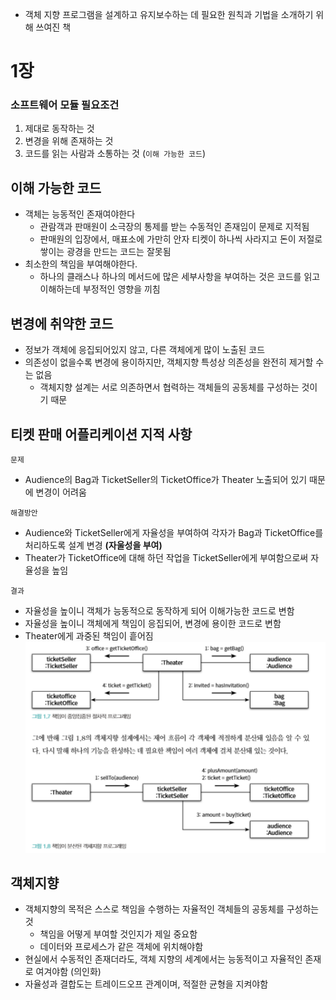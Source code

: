 - 객체 지향 프로그램을 설계하고 유지보수하는 데 필요한 원칙과 기법을 소개하기 위해 쓰여진 책

# 1장

### 소프트웨어 모듈 필요조건

1. 제대로 동작하는 것
2. 변경을 위해 존재하는 것
3. 코드를 읽는 사람과 소통하는 것 (`이해 가능한 코드`)

## 이해 가능한 코드

- 객체는 능동적인 존재여야한다
  - 관람객과 판매원이 소극장의 통제를 받는 수동적인 존재임이 문제로 지적됨
  - 판매원의 입장에서, 매표소에 가만히 안자 티켓이 하나씩 사라지고 돈이 저절로 쌓이는 광경을 만드는 코드는 잘못됨
- 최소한의 책임을 부여해야한다.
  - 하나의 클래스나 하나의 메서드에 많은 세부사항을 부여하는 것은 코드를 읽고 이해하는데 부정적인 영향을 끼침

## 변경에 취약한 코드

- 정보가 객체에 응집되어있지 않고, 다른 객체에게 많이 노출된 코드
- 의존성이 없을수록 변경에 용이하지만, 객체지향 특성상 의존성을 완전히 제거할 수는 없음
  - 객체지향 설계는 서로 의존하면서 협력하는 객체들의 공동체를 구성하는 것이기 때문

## 티켓 판매 어플리케이션 지적 사항

`문제`

- Audience의 Bag과 TicketSeller의 TicketOffice가 Theater 노출되어 있기 때문에 변경이 어려움

`해결방안`

- Audience와 TicketSeller에게 자율성을 부여하여 각자가 Bag과 TicketOffice를 처리하도록 설계 변경 **(자울성을 부여)**
- Theater가 TicketOffice에 대해 하던 작업을 TicketSeller에게 부여함으로써 자율성을 높임

`결과`

- 자율성을 높이니 객체가 능동적으로 동작하게 되어 이해가능한 코드로 변함
- 자율성을 높이니 객체에게 책임이 응집되어, 변경에 용이한 코드로 변함
- Theater에게 과중된 책임이 흩어짐
  ![책임의 변환 다이어그램](./images/LujaeC-image1.png)

## 객체지향

- 객체지향의 목적은 스스로 책임을 수행하는 자율적인 객체들의 공동체를 구성하는 것
  - 책임을 어떻게 부여할 것인지가 제일 중요함
  - 데이터와 프로세스가 같은 객체에 위치해야함
- 현실에서 수동적인 존재더라도, 객체 지향의 세계에서는 능동적이고 자율적인 존재로 여겨야함 (의인화)
- 자율성과 결합도는 트레이드오프 관계이며, 적절한 균형을 지켜야함
